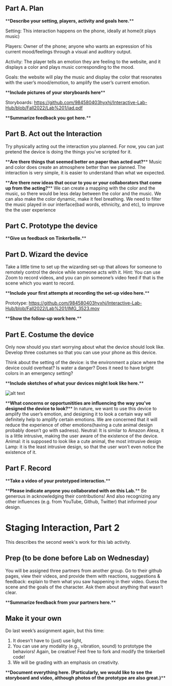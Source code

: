 

## Part A. Plan 

\*\***Describe your setting, players, activity and goals here.**\*\*

Setting: This interaction happens on the phone, ideally at home(it plays music) 

Players: Owner of the phone;  anyone who wants an expression of his current mood/feelings through a visual and auditory output.

Activity: The player tells an emotion they are feeling to the website, and it displays a color  and plays music corresponding to the mood. 

Goals: the website will play the music and display the color that resonates with the user’s mood/emotion, to amplify the user’s current emotion.


\*\***Include pictures of your storyboards here**\*\*

Storyboards: https://github.com/984580403hyxhj/Interactive-Lab-Hub/blob/Fall2022/Lab%201/iad.pdf


\*\***Summarize feedback you got here.**\*\*


## Part B. Act out the Interaction

Try physically acting out the interaction you planned. For now, you can just pretend the device is doing the things you’ve scripted for it. 

\*\***Are there things that seemed better on paper than acted out?**\*\*
Music and color does create an atmosphere better than we planned.
The interaction is very simple, it is easier to understand than what we expected.


\*\***Are there new ideas that occur to you or your collaborators that come up from the acting?**\*\*
We can create a mapping with the color and the music, so there would be less delay between the color and the music.
We can also make the color dynamic, make it feel breathing.
We need to filter the music played in our interface(bad words, ethnicity, and etc), to improve the the user experience


## Part C. Prototype the device

\*\***Give us feedback on Tinkerbelle.**\*\*


## Part D. Wizard the device
Take a little time to set up the wizarding set-up that allows for someone to remotely control the device while someone acts with it. Hint: You can use Zoom to record videos, and you can pin someone’s video feed if that is the scene which you want to record. 

\*\***Include your first attempts at recording the set-up video here.**\*\*

Prototype: https://github.com/984580403hyxhj/Interactive-Lab-Hub/blob/Fall2022/Lab%201/IMG_3523.mov

\*\***Show the follow-up work here.**\*\*


## Part E. Costume the device

Only now should you start worrying about what the device should look like. Develop three costumes so that you can use your phone as this device.

Think about the setting of the device: is the environment a place where the device could overheat? Is water a danger? Does it need to have bright colors in an emergency setting?

\*\***Include sketches of what your devices might look like here.**\*\*

![alt text](http://url/to/img.png)

\*\***What concerns or opportunitities are influencing the way you've designed the device to look?**\*\*
In nature, we want to use this device to amplify the user’s emotion, and designing it to look a certain way will definitely help to amplify certain emotions. We are concerned that it will reduce the experience of other emotions(having a cute animal design probably doesn’t go with sadness).
Neutral: It is similar to Amazon Alexa, it is a little intrusive, making the user aware of the existence of the device.
Animal: it is supposed to look like a cute animal, the most intrusive design
Lamp: it is the least intrusive design, so that the user won’t even notice the existence of it.


## Part F. Record

\*\***Take a video of your prototyped interaction.**\*\*



\*\***Please indicate anyone you collaborated with on this Lab.**\*\*
Be generous in acknowledging their contributions! And also recognizing any other influences (e.g. from YouTube, Github, Twitter) that informed your design. 



# Staging Interaction, Part 2 

This describes the second week's work for this lab activity.


## Prep (to be done before Lab on Wednesday)

You will be assigned three partners from another group. Go to their github pages, view their videos, and provide them with reactions, suggestions & feedback: explain to them what you saw happening in their video. Guess the scene and the goals of the character. Ask them about anything that wasn’t clear. 

\*\***Summarize feedback from your partners here.**\*\*

## Make it your own

Do last week’s assignment again, but this time: 
1) It doesn’t have to (just) use light, 
2) You can use any modality (e.g., vibration, sound) to prototype the behaviors! Again, be creative! Feel free to fork and modify the tinkerbell code! 
3) We will be grading with an emphasis on creativity. 

\*\***Document everything here. (Particularly, we would like to see the storyboard and video, although photos of the prototype are also great.)**\*\*
